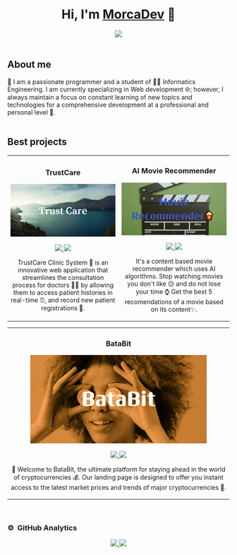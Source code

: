 <div align="center">
<h1 align="center">Hi, I'm <a href="https://www.instagram.com/morca_dev/">MorcaDev</a> 👋</h1>
<img src="https://i.ibb.co/3hzPJ7J/banner.png">
</div>
<br/>

## About me
📢 I am a passionate programmer and a student of 👨‍💻 Informatics Engineering. I am currently specializing in Web development 🌐; however, I always maintain a focus on constant learning of new topics and technologies for a comprehensive development at a professional and personal level 🦾. 
<br/>
<br/>

## Best projects
<table>
<tr>
  
<td width="50%">
<h3 align="center">TrustCare</h3>
<div align="center">
<a href="https://github.com/MorcaDev/TrustCare" target="_blank"><img src="https://raw.githubusercontent.com/MorcaDev/TrustCare/master/Demos/banner.png" width="400" alt="Clinic Web System"></a>
<p>
<a href="https://github.com/MorcaDev/TrustCare" target="_blank">
<img src="https://img.shields.io/badge/CÓDIGO-ff9?style=for-the-badge&logo=github&logoColor=black">
</a>
<a href="https://morcadev.github.io/TrustCare" target="_blank">
<img src="https://img.shields.io/badge/-WEB-green?style=for-the-badge&color=fbfc40">
</a>
</p>
<p>TrustCare Clinic System 🥼 is an innovative web application that streamlines the consultation process for doctors 👨‍⚕️ by allowing them to access patient histories in real-time ⏰, and record new patient registrations 📙.</p>
</div>                                                                                  
</td>

<td width="50%">
<h3 align="center">AI Movie Recommender</h3>
<div align="center">
<a href="https://github.com/MorcaDev/MovieRecommender" target="_blank"><img src="https://github.com/MorcaDev/MovieRecommender/blob/master/Assets/banner.png" width="400" alt="Clinic System Based on Web"></a>
<p>
<a href="https://github.com/MorcaDev/MovieRecommender" target="_blank">
<img src="https://img.shields.io/badge/CÓDIGO-ff9?style=for-the-badge&logo=github&logoColor=black">
</a>
<a href="#" target="_blank">
<img src="https://img.shields.io/badge/-WEB-green?style=for-the-badge&color=fbfc40">
</a>
</p>
<p>It's a content based movie recommender which uses AI algorithms. Stop watching movies you don't like 😔 and do not lose your time ⌚  Get the best 5 recomendations of a movie based on its content✨.</p>
</div>
</td>
</tr>

</table> 

<table>
<tr>
  
<td width="50%">
<h3 align="center">BataBit</h3>
<div align="center">
<a href="https://github.com/MorcaDev/BataBit" target="_blank"><img src="https://github.com/MorcaDev/BataBit/blob/master/Assets/banner.png" width="400" alt="Criptocurrency lading page"></a>
<p>
<a href="https://github.com/MorcaDev/BataBit" target="_blank">
<img src="https://img.shields.io/badge/CÓDIGO-ff9?style=for-the-badge&logo=github&logoColor=black">
</a>
<a href="https://morcadev.github.io/BataBit" target="_blank">
<img src="https://img.shields.io/badge/-WEB-green?style=for-the-badge&color=fbfc40">
</a>
</p>
<p>👋 Welcome to BataBit, the ultimate platform for staying ahead in the world of cryptocurrencies 💰. Our landing page is designed to offer you instant access to the latest market prices and trends of major cryptocurrencies 🤑.</p>
</div>                                                                                  
</td>

</tr>

</table> 

</div>
<br>      

### ⚙️ &nbsp;GitHub Analytics

<p align="center">
<a href="https://github.com/MorcaDev">
  <img height="180em" src="https://github-readme-stats-eight-theta.vercel.app/api?username=MorcaDev&show_icons=true&theme=algolia&include_all_commits=true&count_private=true"/>
  <img height="180em" src="https://github-readme-stats-eight-theta.vercel.app/api/top-langs/?username=MorcaDev&layout=compact&langs_count=8&theme=algolia"/>
</a>
</p>
